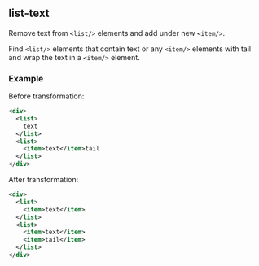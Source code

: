 ## list-text
Remove text from ```<list/>``` elements and add under new ```<item/>```.

Find ```<list/>``` elements that contain text or any `<item/>` elements with tail and wrap the text in a ```<item/>``` element.

### Example
Before transformation:
```xml
<div>
  <list>
    text
  </list>
  <list>
    <item>text</item>tail
  </list>
</div>
```

After transformation:
```xml
<div>
  <list>
    <item>text</item>
  </list>
  <list>
    <item>text</item>
    <item>tail</item>
  </list>
</div>
```
